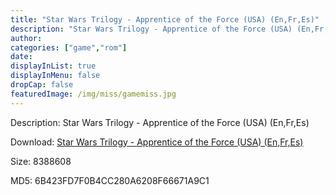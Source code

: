 ```yaml
---
title: "Star Wars Trilogy - Apprentice of the Force (USA) (En,Fr,Es)"
description: "Star Wars Trilogy - Apprentice of the Force (USA) (En,Fr,Es)"
author: 
categories: ["game","rom"]
date: 
displayInList: true
displayInMenu: false
dropCap: false
featuredImage: /img/miss/gamemiss.jpg
---
```


Description: Star Wars Trilogy - Apprentice of the Force (USA) (En,Fr,Es)

Download: <a style="text-decoration:underline;" href="https://mega.nz/#!6aA0QIST!RL_eQjy4V3mkCfXvYSHEX_SYmrHv-pLy8A28ctvw0j0" target = "_blank" rel = "nofollow" > Star Wars Trilogy - Apprentice of the Force (USA) (En,Fr,Es)</a>

Size: 8388608

MD5: 6B423FD7F0B4CC280A6208F66671A9C1

